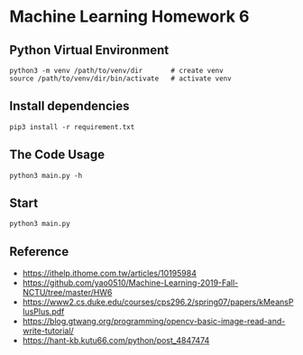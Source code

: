 Machine Learning Homework 6
===============================================================================

## Python Virtual Environment
```
python3 -m venv /path/to/venv/dir       # create venv
source /path/to/venv/dir/bin/activate   # activate venv
```

## Install dependencies
```
pip3 install -r requirement.txt
```

## The Code Usage
```
python3 main.py -h
```

## Start
```
python3 main.py
```

## Reference
- https://ithelp.ithome.com.tw/articles/10195984
- https://github.com/yao0510/Machine-Learning-2019-Fall-NCTU/tree/master/HW6
- https://www2.cs.duke.edu/courses/cps296.2/spring07/papers/kMeansPlusPlus.pdf
- https://blog.gtwang.org/programming/opencv-basic-image-read-and-write-tutorial/
- https://hant-kb.kutu66.com/python/post_4847474